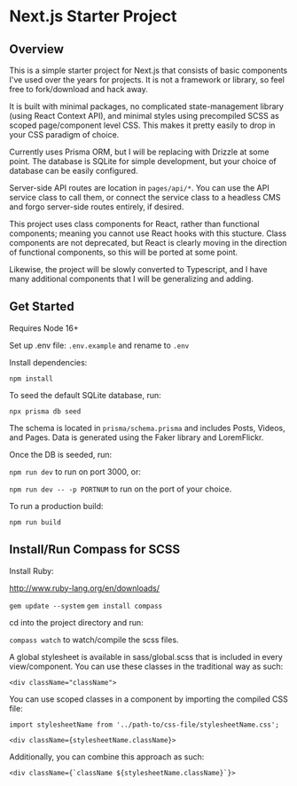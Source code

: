 # Next.js Starter Project

## Overview

This is a simple starter project for Next.js that consists of basic components I've used over the years for projects. It is not a framework or library, so feel free to fork/download and hack away.

It is built with minimal packages, no complicated state-management library (using React Context API), and minimal styles using precompiled SCSS as scoped page/component level CSS. This makes it pretty easily to drop in your CSS paradigm of choice.

Currently uses Prisma ORM, but I will be replacing with Drizzle at some point. The database is SQLite for simple development, but your choice of database can be easily configured.

Server-side API routes are location in `pages/api/*`. You can use the API service class to call them, or connect the service class to a headless CMS and forgo server-side routes entirely, if desired.

This project uses class components for React, rather than functional components; meaning you cannot use React hooks with this stucture. Class components are not deprecated, but React is clearly moving in the direction of functional components, so this will be ported at some point.

Likewise, the project will be slowly converted to Typescript, and I have many additional components that I will be generalizing and adding.

## Get Started
Requires Node 16+

Set up .env file: `.env.example` and rename to `.env`

Install dependencies:

`npm install`

To seed the default SQLite database, run:

`npx prisma db seed`

The schema is located in `prisma/schema.prisma` and includes Posts, Videos, and Pages. Data is generated using the Faker library and LoremFlickr.

Once the DB is seeded, run:

`npm run dev` to run on port 3000, or:

`npm run dev -- -p PORTNUM` to run on the port of your choice.

To run a production build:

`npm run build`

## Install/Run Compass for SCSS

Install Ruby:

http://www.ruby-lang.org/en/downloads/

`gem update --system`
`gem install compass`

cd into the project directory and run:

`compass watch` to watch/compile the scss files.

A global stylesheet is available in sass/global.scss that is included in every view/component. You can use these classes in the traditional way as such:

`<div className="className">`

You can use scoped classes in a component by importing the compiled CSS file:

`import stylesheetName from '../path-to/css-file/stylesheetName.css';`

`<div className={stylesheetName.className}>`

Additionally, you can combine this approach as such:

```
<div className={`className ${stylesheetName.className}`}>
```
